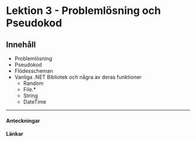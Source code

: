 # Lektion 3 - Problemlösning och Pseudokod

## Innehåll

* Problemlösning
* Pseudokod
* Flödesscheman
* Vanliga .NET Bibliotek och några av deras funktioner
    * Random
    * File.*
    * String
    * DateTime

---

#### Anteckningar

#### Länkar

